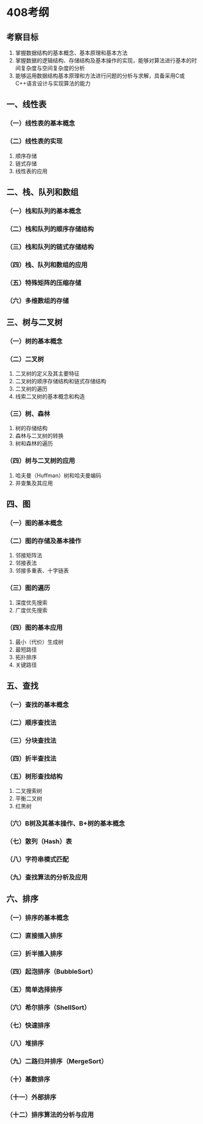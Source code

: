 # 408考纲

## 考察目标

1. 掌握数据结构的基本概念、基本原理和基本方法
2. 掌握数据的逻辑结构、存储结构及基本操作的实现，能够对算法进行基本的时间复杂度与空间复杂度的分析
3. 能够运用数据结构基本原理和方法进行问题的分析与求解，具备采用C或C++语言设计与实现算法的能力

## 一、线性表&#x20;

### （一）线性表的基本概念&#x20;

### （二）线性表的实现

1. 顺序存储
2. 链式存储
3. 线性表的应用&#x20;

## 二、栈、队列和数组

### （一）栈和队列的基本概念

### （二）栈和队列的顺序存储结构

### （三）栈和队列的链式存储结构

### （四）栈、队列和数组的应用

### （五）特殊矩阵的压缩存储

### （六）多维数组的存储

## 三、树与二叉树

### （一）树的基本概念

### （二）二叉树

1. 二叉树的定义及其主要特征
2. 二叉树的顺序存储结构和链式存储结构
3. 二叉树的遍历
4. 线索二叉树的基本概念和构造

### （三）树、森林

1. 树的存储结构
2. 森林与二叉树的转换
3. 树和森林的遍历

### （四）树与二叉树的应用

1. 哈夫曼（Huffman）树和哈夫曼编码
2. 并查集及其应用

## 四、图

### （一）图的基本概念

### （二）图的存储及基本操作

1. 邻接矩阵法
2. 邻接表法
3. 邻接多重表、十字链表

### （三）图的遍历

1. 深度优先搜索
2. 广度优先搜索

### （四）图的基本应用

1. 最小（代价）生成树
2. 最短路径
3. 拓扑排序
4. 关键路径

## 五、查找

### （一）查找的基本概念

### （二）顺序查找法

### （三）分块查找法

### （四）折半查找法

### （五）树形查找结构

1. 二叉搜索树
2. 平衡二叉树
3. 红黑树

### （六）B树及其基本操作、B+树的基本概念

### （七）散列（Hash）表

### （八）字符串模式匹配

### （九）查找算法的分析及应用

## 六、排序

### （一）排序的基本概念

### （二）直接插入排序

### （三）折半插入排序

### （四）起泡排序（BubbleSort）

### （五）简单选择排序

### （六）希尔排序（ShellSort）

### （七）快速排序

### （八）堆排序

### （九）二路归并排序（MergeSort）

### （十）基数排序

### （十一）外部排序

### （十二）排序算法的分析与应用

